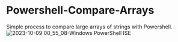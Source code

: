 # Powershell-Compare-Arrays
Simple process to compare large arrays of strings with Powershell.
![2023-10-09 00_55_08-Windows PowerShell ISE](https://github.com/GlareCode/Powershell-Compare-Arrays/assets/110135593/b59e2f8b-3ad7-4534-8f5d-ddb875606bcf)
